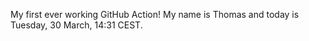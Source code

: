 My first ever working GitHub Action!
My name is Thomas and today is Tuesday, 30 March, 14:31 CEST. 
